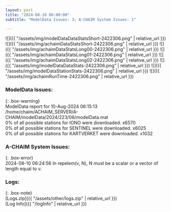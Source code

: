 ```yaml
---
layout: post
title: "2024-08-10 06:00:00"
subtitle: "ModelData Issues: 3; A-CHAIM System Issues: 1"

---
```


![]({{ "/assets/img/modelDataDataStatsShort-2422306.png" | relative_url }})
![]({{ "/assets/img/achaimDataStatsShort-2422306.png" | relative_url }})
![]({{ "/assets/img/achaimDataStatsLong00-2422306.png" | relative_url }})
![]({{ "/assets/img/achaimDataStatsLong01-2422306.png" | relative_url }})
![]({{ "/assets/img/achaimDataStatsLong02-2422306.png" | relative_url }})
![]({{ "/assets/img/modelDataDataStats-2422306.png" | relative_url }})
![]({{ "/assets/img/modelDataStationStats-2422306.png" | relative_url }})
![]({{ "/assets/img/achaimRunTime-2422306.png" | relative_url }})


### ModelData Issues:  
  
{: .box-warning}  
 ModelData report for 10-Aug-2024 06:15:13   
 /home/chaim/ACHAIM_SERVER/A-CHAIM/modelData/2024/223/06/modelData.mat   
 0% of all possible stations for IONO were downloaded. x6570   
 0% of all possible stations for SENTINEL were downloaded. x6025   
 0% of all possible stations for KARTVERKET were downloaded. x1032   
  
### A-CHAIM System Issues:  
  
{: .box-error}  
2024-08-10 06:24:56 In repelem(v, N), N must be a scalar or a vector of length equal to v.  

### Logs:  
  
{: .box-note}  
[Logs.zip]({{ "/assets/other/logs.zip" | relative_url }})  
[Log Info]({{ "/logInfo" | relative_url }})  
